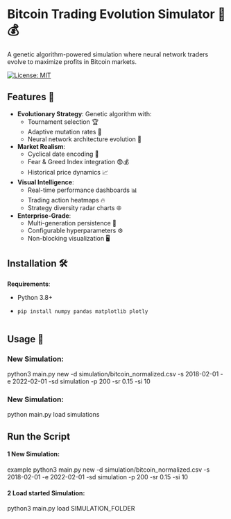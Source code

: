 # Bitcoin Trading Evolution Simulator 🧠💰

A genetic algorithm-powered simulation where neural network traders evolve to maximize profits in Bitcoin markets.

[![License: MIT](https://img.shields.io/badge/License-MIT-yellow.svg)](https://opensource.org/licenses/MIT)

## Features 🌟

- **Evolutionary Strategy**: Genetic algorithm with:
  - Tournament selection 🏆
  - Adaptive mutation rates 🧬
  - Neural network architecture evolution 🧠
- **Market Realism**:
  - Cyclical date encoding 📅
  - Fear & Greed Index integration 😨💰
  - Historical price dynamics 📈
- **Visual Intelligence**:
  - Real-time performance dashboards 📊
  - Trading action heatmaps 🔥
  - Strategy diversity radar charts 🌐
- **Enterprise-Grade**:
  - Multi-generation persistence 💾
  - Configurable hyperparameters ⚙️
  - Non-blocking visualization 🖥️

## Installation 🛠️

**Requirements**:
- Python 3.8+
- ```bash
  pip install numpy pandas matplotlib plotly



## Usage 🚀
### New Simulation:
python3 main.py new -d simulation/bitcoin_normalized.csv -s 2018-02-01 -e 2022-02-01 -sd simulation -p 200 -sr 0.15 -si 10

### New Simulation:
python main.py load simulations
## Run the Script

#### 1 New Simulation:
example 
python3 main.py new -d simulation/bitcoin_normalized.csv -s 2018-02-01 -e 2022-02-01 -sd simulation -p 200 -sr 0.15 -si 10

#### 2 Load started Simulation:
python3 main.py load SIMULATION_FOLDER